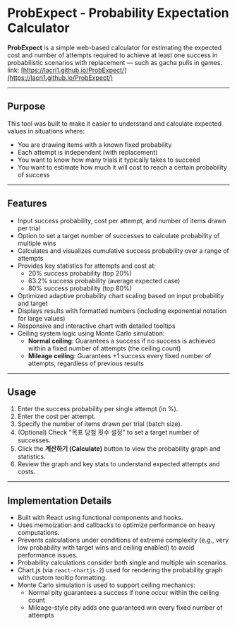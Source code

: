 # ProbExpect - Probability Expectation Calculator

**ProbExpect** is a simple web-based calculator for estimating the expected cost and number of attempts required to achieve at least one success in probabilistic scenarios with replacement — such as gacha pulls in games.  
link: [https://lacri1.github.io/ProbExpect/](https://lacri1.github.io/ProbExpect/)

---

## Purpose

This tool was built to make it easier to understand and calculate expected values in situations where:

- You are drawing items with a known fixed probability
- Each attempt is independent (with replacement)
- You want to know how many trials it typically takes to succeed
- You want to estimate how much it will cost to reach a certain probability of success

---

## Features

- Input success probability, cost per attempt, and number of items drawn per trial
- Option to set a target number of successes to calculate probability of multiple wins
- Calculates and visualizes cumulative success probability over a range of attempts
- Provides key statistics for attempts and cost at:
  - 20% success probability (top 20%)
  - 63.2% success probability (average expected case)
  - 80% success probability (top 80%)
- Optimized adaptive probability chart scaling based on input probability and target
- Displays results with formatted numbers (including exponential notation for large values)
- Responsive and interactive chart with detailed tooltips
- Ceiling system logic using Monte Carlo simulation:
  - **Normal ceiling**: Guarantees a success if no success is achieved within a fixed number of attempts (the ceiling count)
  - **Mileage ceiling**: Guarantees +1 success every fixed number of attempts, regardless of previous results

---

## Usage

1. Enter the success probability per single attempt (in %).
2. Enter the cost per attempt.
3. Specify the number of items drawn per trial (batch size).
4. (Optional) Check "목표 당첨 횟수 설정" to set a target number of successes.
5. Click the **계산하기 (Calculate)** button to view the probability graph and statistics.
6. Review the graph and key stats to understand expected attempts and costs.

---

## Implementation Details

- Built with React using functional components and hooks.
- Uses memoization and callbacks to optimize performance on heavy computations.
- Prevents calculations under conditions of extreme complexity (e.g., very low probability with target wins and ceiling enabled) to avoid performance issues.
- Probability calculations consider both single and multiple win scenarios.
- Chart.js (via `react-chartjs-2`) used for rendering the probability graph with custom tooltip formatting.
- Monte Carlo simulation is used to support ceiling mechanics:
  - Normal pity guarantees a success if none occur within the ceiling count
  - Mileage-style pity adds one guaranteed win every fixed number of attempts

